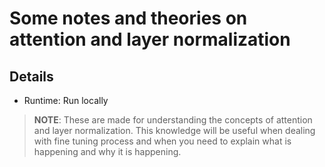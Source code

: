 # Some notes and theories on attention and layer normalization

## Details

- Runtime: Run locally

> **NOTE**: These are made for understanding the concepts of attention and layer normalization. This knowledge will be useful when dealing with fine tuning process and when you need to explain what is happening and why it is happening.
